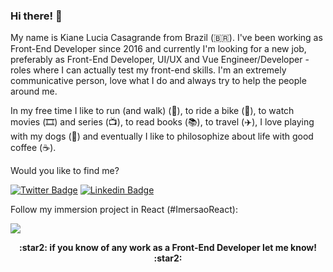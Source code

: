 ### Hi there! 👋

My name is Kiane Lucia Casagrande from Brazil (🇧🇷). I've been working as Front-End Developer since 2016 and currently I'm looking for a new job, preferably as Front-End Developer, UI/UX and Vue Engineer/Developer - roles where I can actually test my front-end skills. I'm an extremely communicative person, love what I do and always try to help the people around me.

In my free time I like to run (and walk) (:running:), to ride a bike (:bicyclist:), to watch movies (🎞️) and series (📺), to read books (📚), to travel (:airplane:), I love playing with my dogs (:dog:) and eventually I like to philosophize about life with good coffee (:coffee:).

Would you like to find me?

[![Twitter Badge](https://img.shields.io/badge/-Twitter-1ca0f1?style=for-the-badge&labelColor=1ca0f1&logo=twitter&logoColor=white&link=https://twitter.com/kianelc)](https://twitter.com/kianelc)
[![Linkedin Badge](https://img.shields.io/badge/-LinkedIn-blue?style=for-the-badge&logo=Linkedin&logoColor=white&link=https://www.linkedin.com/in/kiane-l-casagrande-169876b6/)](https://www.linkedin.com/in/kiane-l-casagrande-169876b6/)


Follow my immersion project in React (#ImersaoReact): 

[![](https://img.shields.io/badge/KIANEFLIX-%23d27077?style=for-the-badge)](https://kianeflix.vercel.app/)

<p align="center" style="font-weight:bold">
:star2: <b>if you know of any work as a Front-End Developer let me know!</b> :star2:
</p>
